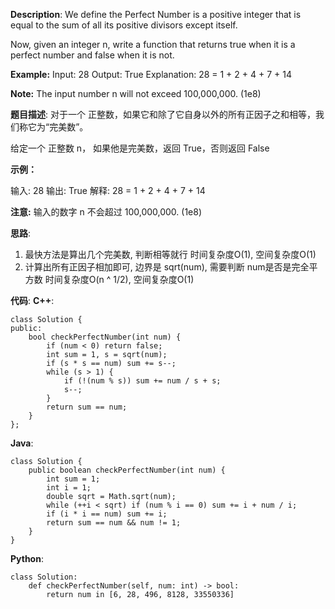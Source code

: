 __Description__:
We define the Perfect Number is a positive integer that is equal to the sum of all its positive divisors except itself.

Now, given an integer n, write a function that returns true when it is a perfect number and false when it is not.

__Example:__
Input: 28
Output: True
Explanation: 28 = 1 + 2 + 4 + 7 + 14

__Note:__
The input number n will not exceed 100,000,000. (1e8)

__题目描述__:
对于一个 正整数，如果它和除了它自身以外的所有正因子之和相等，我们称它为“完美数”。

给定一个 正整数 n， 如果他是完美数，返回 True，否则返回 False

__示例：__

输入: 28
输出: True
解释: 28 = 1 + 2 + 4 + 7 + 14

__注意:__
输入的数字 n 不会超过 100,000,000. (1e8)

__思路__:
1. 最快方法是算出几个完美数, 判断相等就行
时间复杂度O(1), 空间复杂度O(1)
2. 计算出所有正因子相加即可, 边界是 sqrt(num), 需要判断 num是否是完全平方数
时间复杂度O(n ^ 1/2), 空间复杂度O(1)

__代码__:
__C++__:
```
class Solution {
public:
    bool checkPerfectNumber(int num) {
        if (num < 0) return false;
        int sum = 1, s = sqrt(num);
        if (s * s == num) sum += s--;
        while (s > 1) {
            if (!(num % s)) sum += num / s + s;
            s--;
        }
        return sum == num;
    }
};
```

__Java__:
```
class Solution {
    public boolean checkPerfectNumber(int num) {
        int sum = 1;
        int i = 1;
        double sqrt = Math.sqrt(num);
        while (++i < sqrt) if (num % i == 0) sum += i + num / i;
        if (i * i == num) sum += i;
        return sum == num && num != 1;
    }
}
```

__Python__:
```
class Solution:
    def checkPerfectNumber(self, num: int) -> bool:
        return num in [6, 28, 496, 8128, 33550336]
```
